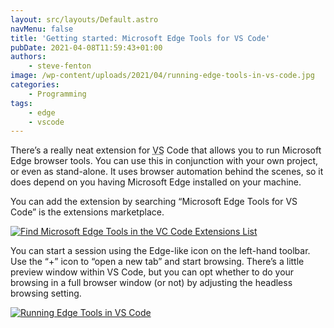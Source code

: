 ```yaml
---
layout: src/layouts/Default.astro
navMenu: false
title: 'Getting started: Microsoft Edge Tools for VS Code'
pubDate: 2021-04-08T11:59:43+01:00
authors:
    - steve-fenton
image: /wp-content/uploads/2021/04/running-edge-tools-in-vs-code.jpg
categories:
    - Programming
tags:
    - edge
    - vscode
---
```


There’s a really neat extension for <abbr title="Visual Studio">VS</abbr> Code that allows you to run Microsoft Edge browser tools. You can use this in conjunction with your own project, or even as stand-alone. It uses browser automation behind the scenes, so it does depend on you having Microsoft Edge installed on your machine.

You can add the extension by searching “Microsoft Edge Tools for VS Code” is the extensions marketplace.

[![Find Microsoft Edge Tools in the VC Code Extensions List](/img/2021/04/microsoft-edge-tools-for-vs-code.jpg)](/2021/04/getting-started-microsoft-edge-tools-for-vs-code/microsoft-edge-tools-for-vs-code/)

You can start a session using the Edge-like icon on the left-hand toolbar. Use the “+” icon to “open a new tab” and start browsing. There’s a little preview window within VS Code, but you can opt whether to do your browsing in a full browser window (or not) by adjusting the headless browsing setting.

[![Running Edge Tools in VS Code](/img/2021/04/running-edge-tools-in-vs-code.jpg)](/2021/04/getting-started-microsoft-edge-tools-for-vs-code/running-edge-tools-in-vs-code/)